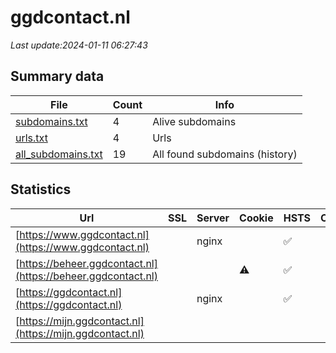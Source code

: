 # ggdcontact.nl
*Last update:2024-01-11 06:27:43*
## Summary data
| File       | Count | Info |
|------------|-------|------|
|[subdomains.txt](/data/ggdcontact/subdomains.txt)|4|Alive subdomains|
|[urls.txt](/data/ggdcontact/urls.txt)|4|Urls|
|[all_subdomains.txt](/data/ggdcontact/all_subdomains.txt)|19|All found subdomains (history)|
## Statistics
| Url | SSL | Server | Cookie | HSTS | CSP | XFO | XXP | RP | Tech |
|------------|-------|------|------|------|------|------|------|------|------|
|[https://www.ggdcontact.nl](https://www.ggdcontact.nl)| |nginx| |:white_check_mark: | |:warning: |:white_check_mark: |:white_check_mark: |:white_check_mark: |HSTS Nginx|
|[https://beheer.ggdcontact.nl](https://beheer.ggdcontact.nl)| ||:warning: |:white_check_mark: | |:warning: |:white_check_mark: |:white_check_mark: |:white_check_mark: |HSTS Ruby Ruby on Ra...|
|[https://ggdcontact.nl](https://ggdcontact.nl)| |nginx| |:white_check_mark: | |:warning: |:white_check_mark: |:white_check_mark: |:white_check_mark: |HSTS Nginx|
|[https://mijn.ggdcontact.nl](https://mijn.ggdcontact.nl)| | | | | | | |:white_check_mark: |HSTS Nginx|